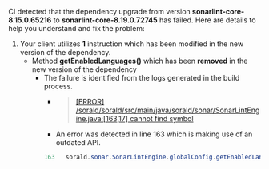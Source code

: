 CI detected that the dependency upgrade from version **sonarlint-core-8.15.0.65216** to **sonarlint-core-8.19.0.72745** has failed. Here are details to help you understand and fix the problem:
1. Your client utilizes **1** instruction which has been modified in the new version of the dependency.
   * <summary>Method <b>getEnabledLanguages()</b> which has been <b>removed</b> in the new version of the dependency</summary>
            
        *  <summary>The failure is identified from the logs generated in the build process. </summary>
          
            *   >[[ERROR] /sorald/sorald/src/main/java/sorald/sonar/SonarLintEngine.java:[163,17] cannot find symbol](https://github.com/chains-project/breaking-good/actions/runs/8110103454/job/22166641300#step:4:1267)
            *   An error was detected in line 163 which is making use of an outdated API.
             ``` java
             163   sorald.sonar.SonarLintEngine.globalConfig.getEnabledLanguages();
            ```
            


